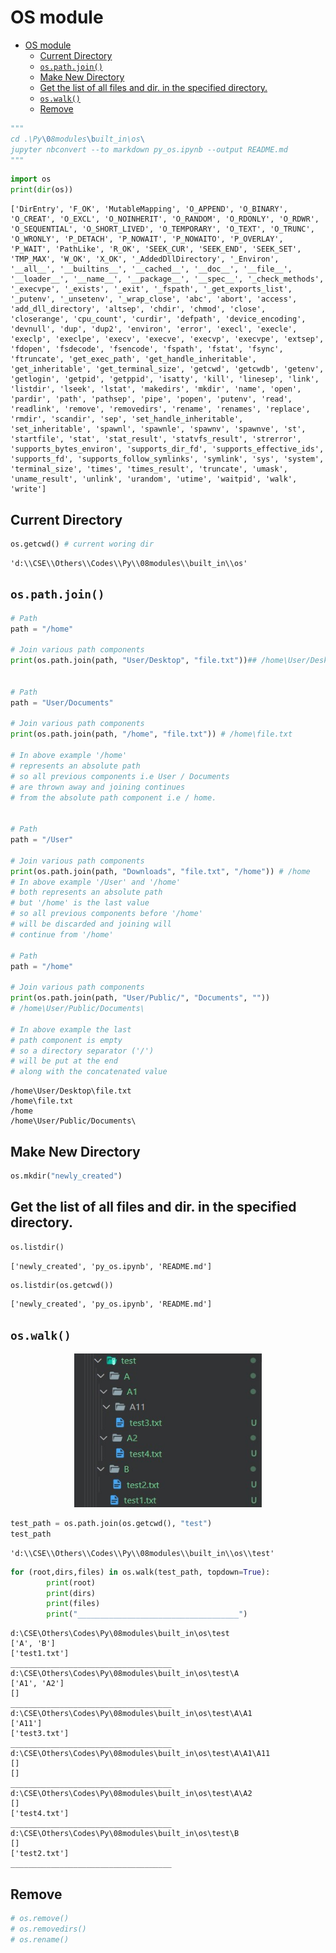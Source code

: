 # OS module

- [OS module](#os-module)
  - [Current Directory](#current-directory)
  - [`os.path.join()`](#ospathjoin)
  - [Make New Directory](#make-new-directory)
  - [Get the list of all files and dir. in the specified directory.](#get-the-list-of-all-files-and-dir-in-the-specified-directory)
  - [`os.walk()`](#oswalk)
  - [Remove](#remove)

```python
"""
cd .\Py\08modules\built_in\os\
jupyter nbconvert --to markdown py_os.ipynb --output README.md
"""

```


```python
import os
print(dir(os))
```

    ['DirEntry', 'F_OK', 'MutableMapping', 'O_APPEND', 'O_BINARY', 'O_CREAT', 'O_EXCL', 'O_NOINHERIT', 'O_RANDOM', 'O_RDONLY', 'O_RDWR', 'O_SEQUENTIAL', 'O_SHORT_LIVED', 'O_TEMPORARY', 'O_TEXT', 'O_TRUNC', 'O_WRONLY', 'P_DETACH', 'P_NOWAIT', 'P_NOWAITO', 'P_OVERLAY', 'P_WAIT', 'PathLike', 'R_OK', 'SEEK_CUR', 'SEEK_END', 'SEEK_SET', 'TMP_MAX', 'W_OK', 'X_OK', '_AddedDllDirectory', '_Environ', '__all__', '__builtins__', '__cached__', '__doc__', '__file__', '__loader__', '__name__', '__package__', '__spec__', '_check_methods', '_execvpe', '_exists', '_exit', '_fspath', '_get_exports_list', '_putenv', '_unsetenv', '_wrap_close', 'abc', 'abort', 'access', 'add_dll_directory', 'altsep', 'chdir', 'chmod', 'close', 'closerange', 'cpu_count', 'curdir', 'defpath', 'device_encoding', 'devnull', 'dup', 'dup2', 'environ', 'error', 'execl', 'execle', 'execlp', 'execlpe', 'execv', 'execve', 'execvp', 'execvpe', 'extsep', 'fdopen', 'fsdecode', 'fsencode', 'fspath', 'fstat', 'fsync', 'ftruncate', 'get_exec_path', 'get_handle_inheritable', 'get_inheritable', 'get_terminal_size', 'getcwd', 'getcwdb', 'getenv', 'getlogin', 'getpid', 'getppid', 'isatty', 'kill', 'linesep', 'link', 'listdir', 'lseek', 'lstat', 'makedirs', 'mkdir', 'name', 'open', 'pardir', 'path', 'pathsep', 'pipe', 'popen', 'putenv', 'read', 'readlink', 'remove', 'removedirs', 'rename', 'renames', 'replace', 'rmdir', 'scandir', 'sep', 'set_handle_inheritable', 'set_inheritable', 'spawnl', 'spawnle', 'spawnv', 'spawnve', 'st', 'startfile', 'stat', 'stat_result', 'statvfs_result', 'strerror', 'supports_bytes_environ', 'supports_dir_fd', 'supports_effective_ids', 'supports_fd', 'supports_follow_symlinks', 'symlink', 'sys', 'system', 'terminal_size', 'times', 'times_result', 'truncate', 'umask', 'uname_result', 'unlink', 'urandom', 'utime', 'waitpid', 'walk', 'write']


## Current Directory


```python
os.getcwd() # current woring dir
```




    'd:\\CSE\\Others\\Codes\\Py\\08modules\\built_in\\os'



## `os.path.join()`


```python
# Path
path = "/home"

# Join various path components
print(os.path.join(path, "User/Desktop", "file.txt"))## /home\User/Desktop\file.txt


# Path
path = "User/Documents"

# Join various path components
print(os.path.join(path, "/home", "file.txt")) # /home\file.txt

# In above example '/home'
# represents an absolute path
# so all previous components i.e User / Documents
# are thrown away and joining continues
# from the absolute path component i.e / home.


# Path
path = "/User"

# Join various path components
print(os.path.join(path, "Downloads", "file.txt", "/home")) # /home
# In above example '/User' and '/home'
# both represents an absolute path
# but '/home' is the last value
# so all previous components before '/home'
# will be discarded and joining will
# continue from '/home'

# Path
path = "/home"

# Join various path components
print(os.path.join(path, "User/Public/", "Documents", ""))
# /home\User/Public/Documents\

# In above example the last
# path component is empty
# so a directory separator ('/')
# will be put at the end
# along with the concatenated value

```

    /home\User/Desktop\file.txt
    /home\file.txt
    /home
    /home\User/Public/Documents\


## Make New Directory


```python
os.mkdir("newly_created")
```

## Get the list of all files and dir. in the specified directory.


```python
os.listdir()
```




    ['newly_created', 'py_os.ipynb', 'README.md']




```python
os.listdir(os.getcwd())

```




    ['newly_created', 'py_os.ipynb', 'README.md']



## `os.walk()`

<div align="center">
<img src="img/oswalk.jpg" alt="oswalk.jpg" width="300px">
</div>


```python
test_path = os.path.join(os.getcwd(), "test")
test_path
```




    'd:\\CSE\\Others\\Codes\\Py\\08modules\\built_in\\os\\test'




```python
for (root,dirs,files) in os.walk(test_path, topdown=True):
        print(root)
        print(dirs)
        print(files)
        print("____________________________________")


```

    d:\CSE\Others\Codes\Py\08modules\built_in\os\test
    ['A', 'B']
    ['test1.txt']
    ____________________________________
    d:\CSE\Others\Codes\Py\08modules\built_in\os\test\A
    ['A1', 'A2']
    []
    ____________________________________
    d:\CSE\Others\Codes\Py\08modules\built_in\os\test\A\A1
    ['A11']
    ['test3.txt']
    ____________________________________
    d:\CSE\Others\Codes\Py\08modules\built_in\os\test\A\A1\A11
    []
    []
    ____________________________________
    d:\CSE\Others\Codes\Py\08modules\built_in\os\test\A\A2
    []
    ['test4.txt']
    ____________________________________
    d:\CSE\Others\Codes\Py\08modules\built_in\os\test\B
    []
    ['test2.txt']
    ____________________________________


## Remove


```python
# os.remove()
# os.removedirs()
# os.rename()
```
